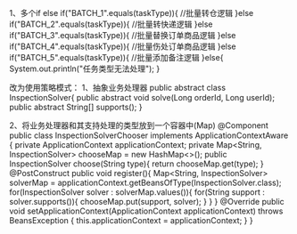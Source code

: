 1、多个if else 
if("BATCH_1".equals(taskType)){
   //批量转仓逻辑
}else if("BATCH_2".equals(taskType)){
   //批量转快递逻辑
}else if("BATCH_3".equals(taskType)){
   //批量替换订单商品逻辑
}else if("BATCH_4".equals(taskType)){
   //批量伤处订单商品逻辑
}else if("BATCH_5".equals(taskType)){
   //批量添加备注逻辑
}else{
   System.out.println("任务类型无法处理");
}

改为使用策略模式：
1、抽象业务处理器
public abstract class InspectionSolver{
    public abstract void solve(Long orderId, Long userId);
    public abstract String[] supports();
}

2、将业务处理器和其支持处理的类型放到一个容器中(Map)
@Component
public class InspectionSolverChooser implements ApplicationContextAware {
    private ApplicationContext applicationContext;
    private Map<String, InspectionSolver> chooseMap = new HashMap<>();
    public InspectionSolver choose(String type){
        return chooseMap.get(type);
    }
    @PostConstruct
    public void register(){
        Map<String, InspectionSolver> solverMap = applicationContext.getBeansOfType(InspectionSolver.class);
        for(InspectionSolver solver : solverMap.values()){
            for(String support : solver.supports()){
                chooseMap.put(support, solver);
            }
        }
    }
    @Override
    public void setApplicationContext(ApplicationContext applicationContext) throws BeansException {
        this.applicationContext = applicationContext;
    }
}